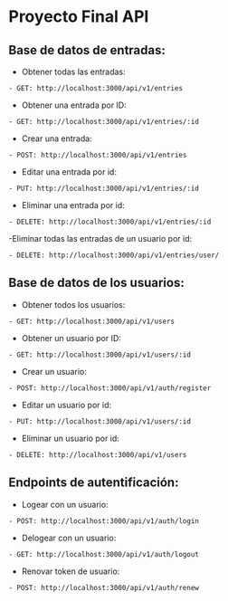 # Proyecto Final API

## Base de datos de entradas:

- Obtener todas las entradas:
````
- GET: http://localhost:3000/api/v1/entries
````  

- Obtener una entrada por ID:
````
- GET: http://localhost:3000/api/v1/entries/:id
````  

- Crear una entrada:
````
- POST: http://localhost:3000/api/v1/entries
````  

- Editar una entrada por id:
````
- PUT: http://localhost:3000/api/v1/entries/:id
````
- Eliminar una entrada por id:
````
- DELETE: http://localhost:3000/api/v1/entries/:id
````  
-Eliminar todas las entradas de un usuario por id:
````
- DELETE: http://localhost:3000/api/v1/entries/user/
````  
## Base de datos de los usuarios:
- Obtener todos los usuarios:
````
- GET: http://localhost:3000/api/v1/users
````
- Obtener un usuario por ID:
````
- GET: http://localhost:3000/api/v1/users/:id
````
- Crear un usuario:
````
- POST: http://localhost:3000/api/v1/auth/register
````
- Editar un usuario por id:
````
- PUT: http://localhost:3000/api/v1/users/:id
````
- Eliminar un usuario por id:
````
- DELETE: http://localhost:3000/api/v1/users
````

## Endpoints de autentificación:

- Logear con un usuario:
````
- POST: http://localhost:3000/api/v1/auth/login
````
- Delogear con un usuario:
````
- GET: http://localhost:3000/api/v1/auth/logout
````
- Renovar token de usuario:
````
- POST: http://localhost:3000/api/v1/auth/renew
````